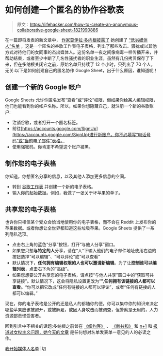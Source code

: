 # 如何创建一个匿名的协作谷歌表

> 原文：<https://lifehacker.com/how-to-create-an-anonymous-collaborative-google-sheet-1821990886>

在一篇即将发表的新文章中， [作家莫伊拉·多内根披露了](https://www.thecut.com/2018/01/moira-donegan-i-started-the-media-men-list.html) 她创建了 [“低劣媒体人”名单](https://jezebel.com/the-protection-racket-1819404377) ，这是一个匿名的谷歌工作表电子表格，列出了那些攻击、骚扰或以其他方式对待他们的女同事的杰出媒体人。这份名单一夜之间像病毒一样传播开来，并帮助结束，或者至少中断了几名性骚扰者的职业生涯。虽然有几份拷贝保存了下来，但在多纳根关闭它之前，原始名单只持续了 12 个小时，只列出了 70 个人。无关:以下是如何创建自己的匿名协作 Google Sheet，出于什么原因，谁知道呢！



## 创建一个新的 Google 帐户

Google Sheets 允许你匿名发布“查看”或“评论”权限，但如果你给某人编辑权限，他们也能看到你的帐户名称。所以，如果你想隐藏自己，就注册一个新的谷歌账户:

*   注销谷歌，或者打开一个匿名标签。
*   前往[https://accounts.google.com/SignUp](https://accounts.google.com/SignUp)进行新账户。你不必填写“电话号码”或“当前电子邮件”表格。
*   使用强密码。你肯定不希望这个账户被黑。

## 制作您的电子表格

你知道，你想匿名分享的信息，以及其他人添加更多信息的空间。

*   转到 [谷歌工作表](https://docs.google.com/spreadsheets/u/0/) 并创建一个新的电子表格。
*   输入你的起始数据。例如，我做了一张关于坏苹果的单子。

## 共享您的电子表格

也许你只相信某个受众会恰当地使用你的电子表格，而不会在 Reddit 上发布你的苹果数据。或者你想让全世界都知道这些垃圾苹果。Google Sheets 提供了一系列隐私选项。

*   点击右上角的蓝色“分享”按钮，打开“与他人分享”窗口。
*   如果您只想**与特定的人**分享，请在“人”下输入他们的电子邮件地址使用右边的按钮选择“可以编辑”、“可以评论”或“可以查看”
*   默认情况下，**任何拥有编辑权限的人也可以邀请新编辑**。为了让**控制谁可以编辑列表**，点击右下角的“高级”。
*   如果您想要公开共享您的电子表格，请点按“与他人共享”窗口中的“获取可共享链接”。默认情况下，这会将隐私设置更改为“**”,任何拥有该链接的人都可以查看。**“你可以把它改成“任何有链接的人都可以评论”，或者“任何有链接的人都可以编辑。”

现在，你的电子表格是公开的还是私人的都随你的便，你可以集中你的知识来决定哪些苹果应该被避开，或被解雇，或因人身攻击而被调查，但警察是无用的，人力资源部责怪受害者。

回到引言中不相关的话题:多纳根之前曾在 [《纽约客》](https://www.newyorker.com/contributors/moira-donegan) 、 [《新共和》](https://newrepublic.com/authors/moira-donegan) 和 [n+1](https://nplusonemag.com/authors/donegan-moira/) 和 [报道过女权主义问题，她今天的文章](https://www.thecut.com/2018/01/moira-donegan-i-started-the-media-men-list.html) 是任何想对名单发表单一意见的人的必读之作。

[我开始媒体人名单](https://www.thecut.com/2018/01/moira-donegan-i-started-the-media-men-list.html) |切